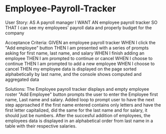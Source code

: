 # Employee-Payroll-Tracker
User Story:
AS A payroll manager
I WANT AN employee payroll tracker
SO THAT I can see my employees' payroll data and properly budget for the company

Acceptance Criteria:
GIVEN an employee payroll tracker
WHEN I click the "Add employee" button
THEN I am presented with a series of prompts asking for first name, last name, and salary
WHEN I finish adding an employee
THEN I am prompted to continue or cancel
WHEN I choose to continue
THEN I am prompted to add a new employee
WHEN I choose to cancel
THEN my employee data is displayed on the page sorted alphabetically by last name, and the console shows computed and aggregated data

Solutions:
The Employee payroll tracker displays and empty employee roster
"Add Employee" button prompts the user to enter the Employee first name, Last name and salary.
Added loop to prompt user to have the next step approached if the first name entered contains only letters and have the first letter capitalized, did the same for the last name and for salary, it should just be numbers.
After the succesful addition of employees, the employees data is displayed in an alphabetical order from last name in a table with their respective salaries. 
